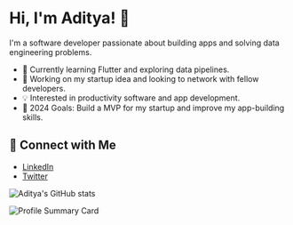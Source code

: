 # Hi, I'm Aditya! 👋

I'm a software developer passionate about building apps and solving data engineering problems.

- 🌱 Currently learning Flutter and exploring data pipelines.
- 🚀 Working on my startup idea and looking to network with fellow developers.
- 💡 Interested in productivity software and app development.
- 🎯 2024 Goals: Build a MVP for my startup and improve my app-building skills.

## 🔗 Connect with Me
- [LinkedIn](https://www.linkedin.com/in/aditya-tiwari-587833203/)
- [Twitter](https://x.com/Aditya_T007)

![Aditya's GitHub stats](https://github-readme-stats.vercel.app/api?username=Aditya-Tiwari-07&show_icons=true)

![Profile Summary Card](https://github-profile-summary-cards.vercel.app/api/cards/profile-details?username=Aditya-Tiwari-07)

